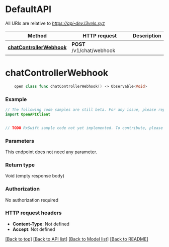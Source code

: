 # DefaultAPI

All URIs are relative to *https://api-dev.l3vels.xyz*

Method | HTTP request | Description
------------- | ------------- | -------------
[**chatControllerWebhook**](DefaultAPI.md#chatcontrollerwebhook) | **POST** /v1/chat/webhook | 


# **chatControllerWebhook**
```swift
    open class func chatControllerWebhook() -> Observable<Void>
```



### Example
```swift
// The following code samples are still beta. For any issue, please report via http://github.com/OpenAPITools/openapi-generator/issues/new
import OpenAPIClient


// TODO RxSwift sample code not yet implemented. To contribute, please open a ticket via http://github.com/OpenAPITools/openapi-generator/issues/new
```

### Parameters
This endpoint does not need any parameter.

### Return type

Void (empty response body)

### Authorization

No authorization required

### HTTP request headers

 - **Content-Type**: Not defined
 - **Accept**: Not defined

[[Back to top]](#) [[Back to API list]](../README.md#documentation-for-api-endpoints) [[Back to Model list]](../README.md#documentation-for-models) [[Back to README]](../README.md)

